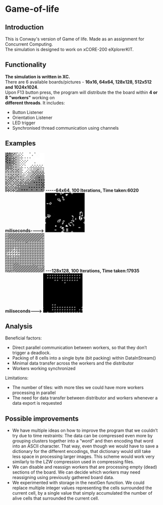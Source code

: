 # Game-of-life

## Introduction
This is Conway's version of Game of life. Made as an assignment for Concurrent Computing.  
The simulation is designed to work on xCORE-200 eXplorerKIT.

## Functionality
**The simulation is written in XC.**  
There are 6 available boards/pictures - **16x16, 64x64, 128x128, 512x512 and 1024x1024**.  
Upon F13 button press, the program will distribute the the board within **4 or 8 "workers"** working on  
**different threads**.
It includes:
* Button Listener 
* Orientation Listener
* LED trigger
* Synchronised thread communication using channels

## Examples
<img src="images/64x64.png" height="128" width="128"> **-----**64x64, 100 Iterations, Time taken:6020 miliseconds**---->** <img src="images/64out.png" height="128" width="128">  
<img src="images/128x128.png" height="128" width="128"> **---**128x128, 100 Iterations, Time taken:17935 miliseconds**--->** <img src="images/128out.png" height="128" width="128">  

## Analysis
Beneficial factors:
* Direct parallel communication between workers, so that they don’t trigger a deadlock.
* Packing of 8 cells into a single byte (bit packing) within DataInStream()
* Minimal data transfer across the workers and the distributor
* Workers working synchronized
  
Limitations:
* The number of tiles: with more tiles we could have more workers processing in parallel
* The need for data transfer between distributor and workers whenever a data export is requested

## Possible improvements
* We have multiple ideas on how to improve the program that we couldn’t try due to time restraints:
The data can be compressed even more by grouping clusters together into a “word” and then encoding that word into an ASCII character. That way, even though we would have to save a dictionary for the different encodings, that dictionary would still take less space in processing larger images. This scheme would work very similarly to the LZW compression used in compressing files.
* We can disable and reassign workers that are processing empty (dead) sections of the board. We can decide which workers may need reassigning using previously gathered board data.
* We experimented with storage in the nextGen function. We could replace multiple integer values representing the cells surrounded the current cell, by a single value that simply accumulated the number of alive cells that surrounded the current cell.

